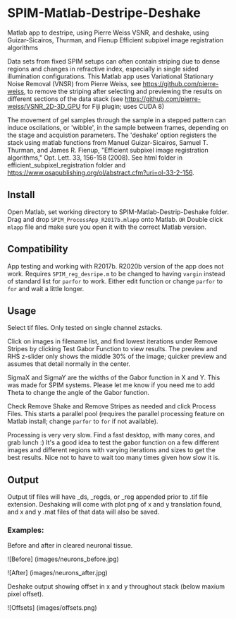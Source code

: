 # SPIM-Matlab-Destripe-Deshake
Matlab app to destripe, using Pierre Weiss VSNR, and deshake, using Guizar-Sicairos, Thurman, and Fienup Efficient subpixel image registration algorithms

Data sets from fixed SPIM setups can often contain striping due to dense regions and changes in refractive index, especially in single sided illumination configurations.  This Matlab app uses Variational Stationary Noise Removal (VNSR) from Pierre Weiss, see https://github.com/pierre-weiss, to remove the striping after selecting and previewing the results on different sections of the data stack (see https://github.com/pierre-weiss/VSNR_2D-3D_GPU for Fiji plugin; uses CUDA 8)

The movement of gel samples through the sample in a stepped pattern can induce oscilations, or 'wibble', in the sample between frames, depending on the stage and acquistion parameters.  The 'deshake' option registers the stack using matlab functions from Manuel Guizar-Sicairos, Samuel T. Thurman, and James R. Fienup, "Efficient subpixel image registration algorithms," Opt. Lett. 33, 156-158 (2008).  See html folder in efficient_subpixel_registration folder and https://www.osapublishing.org/ol/abstract.cfm?uri=ol-33-2-156.

## Install
Open Matlab, set working directory to SPIM-Matlab-Destrip-Deshake folder.
Drag and drop `SPIM_ProcessApp_R2017b.mlapp` onto Matlab.
`OR`
Double click `mlapp` file and make sure you open it with the correct Matlab version.

## Compatibility
App testing and working with R2017b.
R2020b version of the app does not work.  Requires `SPIM_reg_desripe.m` to be changed to having `vargin` instead of standard list for `parfor` to work.  Either edit function or change `parfor` to `for` and wait a little longer.

## Usage
Select tif files.  Only tested on single channel zstacks.

Click on images in filename list, and find lowest iterations under Remove Stripes by clicking Test Gabor Function to view results.  The preview and RHS z-slider only shows the middle 30% of the image; quicker preview and assumes that detail normally in the center.

SigmaX and SigmaY are the widths of the Gabor function in X and Y.  This was made for SPIM systems.  Please let me know if you need me to add Theta to change the angle of the Gabor function.

Check Remove Shake and Remove Stripes as needed and click Process Files.  This starts a parallel pool (requires the parallel processing feature on Matlab install; change `parfor` to `for` if not available).

Processing is very very slow.  Find a fast desktop, with many cores, and grab lunch :)
It's a good idea to test the gabor function on a few different images and different regions with varying iterations and sizes to get the best results.  Nice not to have to wait too many times given how slow it is.

## Output
Output tif files will have _ds, _regds, or _reg appended prior to .tif file extension.  Deshaking will come with plot png of x and y translation found, and x and y .mat files of that data will also be saved.

### Examples:
Before and after in cleared neuronal tissue.

![Before] (images/neurons_before.jpg)

![After] (images/neurons_after.jpg)

Deshake output showing offset in x and y throughout stack (below maxium pixel offset).

![Offsets] (images/offsets.png)
